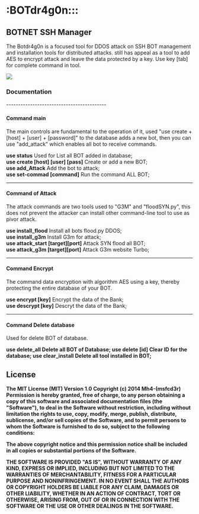 <h1>:BOTdr4g0n:::</h1>
<h2>BOTNET SSH Manager</h2> 

The Botdr4g0n is a focused tool for DDOS attack on SSH BOT management and installation tools for distributed attacks.
still has appeal as a tool to add AES to encrypt attack and leave the data protected by a key. Use key [tab] for complete command in tool.

<img src="https://dl.dropboxusercontent.com/u/97321327/botdr4g0n/bot1.png"> 

<h3>Documentation</h3>
------------------------------------------
<h4><strong>Command main</strong></h4>

The main controls are fundamental to the operation of it, used "use create  + [host] + [user] + [password]" to the database adds a new bot, then you can use "add_attack" which enables all bot to receive commands.

<strong>use status</strong>  Used for List all BOT added in database;  
<strong>use create [host] [user] [pass]</strong>  Create or add a new BOT;         
<strong>use add_Attack</strong>                   Add the bot to attack;           
<strong>use set-commad [command]</strong>         Run the command ALL BOT;

------------------------------------------

<h4><strong>Command of Attack</strong></h4>

The attack commands are two tools used to "G3M" and "floodSYN.py", this does not prevent the attacker can install other command-line tool to use as pivor attack.

<strong>use install_flood</strong>                Install all bots flood.py DDOS;  
<strong>use install_g3m</strong>                  Install G3m for attack;          
<strong>use attack_start [target][port]</strong>  Attack SYN flood all BOT;        
<strong>use attack_g3m   [target][port]</strong>  Attack G3m website Turbo;

------------------------------------------

<h4><strong>Command Encrypt</strong></h4>

The command data encryption  with algorithm AES using a key, thereby protecting the entire database of your BOT.

<strong>use encrypt  [key]</strong>               Encrypt the data of the Bank;    
<strong>use descrypt [key]</strong>               Descryt the data of the Bank; 

------------------------------------------

<h4><strong>Command Delete database</strong></h4>

Used for delete BOT of database.

<strong>use delete_all<strong>                   Delete all BOT of Database;
<strong>use delete [id]<strong>                  Clear ID for the database;
<strong>use clear_install<strong>                Delete all tool installed in BOT;

<h2>License</h2>

The MIT License (MIT)
Version 1.0
Copyright (c) 2014 Mh4-(msfcd3r) 
Permission is hereby granted, free of charge, to any person obtaining a copy of
this software and associated documentation files (the "Software"), to deal in
the Software without restriction, including without limitation the rights to
use, copy, modify, merge, publish, distribute, sublicense, and/or sell copies of
the Software, and to permit persons to whom the Software is furnished to do so,
subject to the following conditions:

The above copyright notice and this permission notice shall be included in all
copies or substantial portions of the Software.

THE SOFTWARE IS PROVIDED "AS IS", WITHOUT WARRANTY OF ANY KIND, EXPRESS OR
IMPLIED, INCLUDING BUT NOT LIMITED TO THE WARRANTIES OF MERCHANTABILITY, FITNESS
FOR A PARTICULAR PURPOSE AND NONINFRINGEMENT. IN NO EVENT SHALL THE AUTHORS OR
COPYRIGHT HOLDERS BE LIABLE FOR ANY CLAIM, DAMAGES OR OTHER LIABILITY, WHETHER
IN AN ACTION OF CONTRACT, TORT OR OTHERWISE, ARISING FROM, OUT OF OR IN
CONNECTION WITH THE SOFTWARE OR THE USE OR OTHER DEALINGS IN THE SOFTWARE.





